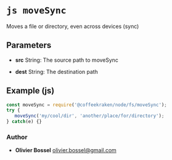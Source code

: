 


<!-- @namespace    sugar.node.fs -->
<!-- @name    moveSync -->

# ```js moveSync ```


Moves a file or directory, even across devices (sync)

## Parameters

- **src**  String: The source path to moveSync

- **dest**  String: The destination path



## Example (js)

```js
const moveSync = require('@coffeekraken/node/fs/moveSync');
try {
   moveSync('my/cool/dir', 'another/place/for/directory');
} catch(e) {}
```


### Author
- **Olivier Bossel** <a href="mailto:olivier.bossel@gmail.com">olivier.bossel@gmail.com</a> 



